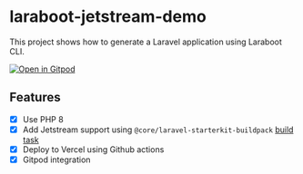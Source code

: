 # laraboot-jetstream-demo

This project shows how to generate a Laravel application using Laraboot CLI.

[![Open in Gitpod](https://gitpod.io/button/open-in-gitpod.svg)](https://www.gitpod.io/#https://github.com/oscarnevarezleal/laraboot-jetstream-demo/tree/dev)

## Features

- [x] Use PHP 8
- [x] Add Jetstream support using `@core/laravel-starterkit-buildpack` [build task](https://laraboot.io/buildtask/core/laravel-starterkit-buildpack)
- [x] Deploy to Vercel using Github actions
- [x] Gitpod integration

